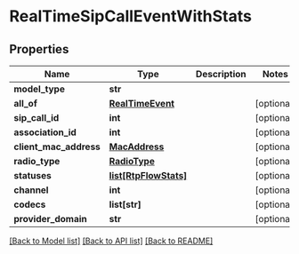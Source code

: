 # RealTimeSipCallEventWithStats

## Properties
Name | Type | Description | Notes
------------ | ------------- | ------------- | -------------
**model_type** | **str** |  | 
**all_of** | [**RealTimeEvent**](RealTimeEvent.md) |  | [optional] 
**sip_call_id** | **int** |  | [optional] 
**association_id** | **int** |  | [optional] 
**client_mac_address** | [**MacAddress**](MacAddress.md) |  | [optional] 
**radio_type** | [**RadioType**](RadioType.md) |  | [optional] 
**statuses** | [**list[RtpFlowStats]**](RtpFlowStats.md) |  | [optional] 
**channel** | **int** |  | [optional] 
**codecs** | **list[str]** |  | [optional] 
**provider_domain** | **str** |  | [optional] 

[[Back to Model list]](../README.md#documentation-for-models) [[Back to API list]](../README.md#documentation-for-api-endpoints) [[Back to README]](../README.md)

